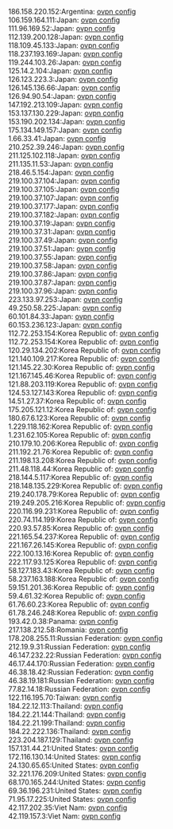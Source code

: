 186.158.220.152:Argentina: [ovpn config](vpn/186_158_220_152.ovpn)  
106.159.164.111:Japan: [ovpn config](vpn/106_159_164_111.ovpn)  
111.96.169.52:Japan: [ovpn config](vpn/111_96_169_52.ovpn)  
112.139.200.128:Japan: [ovpn config](vpn/112_139_200_128.ovpn)  
118.109.45.133:Japan: [ovpn config](vpn/118_109_45_133.ovpn)  
118.237.193.169:Japan: [ovpn config](vpn/118_237_193_169.ovpn)  
119.244.103.26:Japan: [ovpn config](vpn/119_244_103_26.ovpn)  
125.14.2.104:Japan: [ovpn config](vpn/125_14_2_104.ovpn)  
126.123.223.3:Japan: [ovpn config](vpn/126_123_223_3.ovpn)  
126.145.136.66:Japan: [ovpn config](vpn/126_145_136_66.ovpn)  
126.94.90.54:Japan: [ovpn config](vpn/126_94_90_54.ovpn)  
147.192.213.109:Japan: [ovpn config](vpn/147_192_213_109.ovpn)  
153.137.130.229:Japan: [ovpn config](vpn/153_137_130_229.ovpn)  
153.190.202.134:Japan: [ovpn config](vpn/153_190_202_134.ovpn)  
175.134.149.157:Japan: [ovpn config](vpn/175_134_149_157.ovpn)  
1.66.33.41:Japan: [ovpn config](vpn/1_66_33_41.ovpn)  
210.252.39.246:Japan: [ovpn config](vpn/210_252_39_246.ovpn)  
211.125.102.118:Japan: [ovpn config](vpn/211_125_102_118.ovpn)  
211.135.11.53:Japan: [ovpn config](vpn/211_135_11_53.ovpn)  
218.46.5.154:Japan: [ovpn config](vpn/218_46_5_154.ovpn)  
219.100.37.104:Japan: [ovpn config](vpn/219_100_37_104.ovpn)  
219.100.37.105:Japan: [ovpn config](vpn/219_100_37_105.ovpn)  
219.100.37.107:Japan: [ovpn config](vpn/219_100_37_107.ovpn)  
219.100.37.177:Japan: [ovpn config](vpn/219_100_37_177.ovpn)  
219.100.37.182:Japan: [ovpn config](vpn/219_100_37_182.ovpn)  
219.100.37.19:Japan: [ovpn config](vpn/219_100_37_19.ovpn)  
219.100.37.31:Japan: [ovpn config](vpn/219_100_37_31.ovpn)  
219.100.37.49:Japan: [ovpn config](vpn/219_100_37_49.ovpn)  
219.100.37.51:Japan: [ovpn config](vpn/219_100_37_51.ovpn)  
219.100.37.55:Japan: [ovpn config](vpn/219_100_37_55.ovpn)  
219.100.37.58:Japan: [ovpn config](vpn/219_100_37_58.ovpn)  
219.100.37.86:Japan: [ovpn config](vpn/219_100_37_86.ovpn)  
219.100.37.87:Japan: [ovpn config](vpn/219_100_37_87.ovpn)  
219.100.37.96:Japan: [ovpn config](vpn/219_100_37_96.ovpn)  
223.133.97.253:Japan: [ovpn config](vpn/223_133_97_253.ovpn)  
49.250.58.225:Japan: [ovpn config](vpn/49_250_58_225.ovpn)  
60.101.84.33:Japan: [ovpn config](vpn/60_101_84_33.ovpn)  
60.153.236.123:Japan: [ovpn config](vpn/60_153_236_123.ovpn)  
112.72.253.154:Korea Republic of: [ovpn config](vpn/112_72_253_154.ovpn)  
112.72.253.154:Korea Republic of: [ovpn config](vpn/112_72_253_154.ovpn)  
120.29.134.202:Korea Republic of: [ovpn config](vpn/120_29_134_202.ovpn)  
121.140.109.217:Korea Republic of: [ovpn config](vpn/121_140_109_217.ovpn)  
121.145.22.30:Korea Republic of: [ovpn config](vpn/121_145_22_30.ovpn)  
121.167.145.46:Korea Republic of: [ovpn config](vpn/121_167_145_46.ovpn)  
121.88.203.119:Korea Republic of: [ovpn config](vpn/121_88_203_119.ovpn)  
124.53.127.143:Korea Republic of: [ovpn config](vpn/124_53_127_143.ovpn)  
14.51.27.37:Korea Republic of: [ovpn config](vpn/14_51_27_37.ovpn)  
175.205.121.12:Korea Republic of: [ovpn config](vpn/175_205_121_12.ovpn)  
180.67.6.123:Korea Republic of: [ovpn config](vpn/180_67_6_123.ovpn)  
1.229.118.162:Korea Republic of: [ovpn config](vpn/1_229_118_162.ovpn)  
1.231.62.105:Korea Republic of: [ovpn config](vpn/1_231_62_105.ovpn)  
210.179.10.206:Korea Republic of: [ovpn config](vpn/210_179_10_206.ovpn)  
211.192.21.76:Korea Republic of: [ovpn config](vpn/211_192_21_76.ovpn)  
211.198.13.208:Korea Republic of: [ovpn config](vpn/211_198_13_208.ovpn)  
211.48.118.44:Korea Republic of: [ovpn config](vpn/211_48_118_44.ovpn)  
218.144.5.117:Korea Republic of: [ovpn config](vpn/218_144_5_117.ovpn)  
218.148.135.229:Korea Republic of: [ovpn config](vpn/218_148_135_229.ovpn)  
219.240.178.79:Korea Republic of: [ovpn config](vpn/219_240_178_79.ovpn)  
219.249.205.216:Korea Republic of: [ovpn config](vpn/219_249_205_216.ovpn)  
220.116.99.231:Korea Republic of: [ovpn config](vpn/220_116_99_231.ovpn)  
220.74.114.199:Korea Republic of: [ovpn config](vpn/220_74_114_199.ovpn)  
220.93.57.85:Korea Republic of: [ovpn config](vpn/220_93_57_85.ovpn)  
221.165.54.237:Korea Republic of: [ovpn config](vpn/221_165_54_237.ovpn)  
221.167.26.145:Korea Republic of: [ovpn config](vpn/221_167_26_145.ovpn)  
222.100.13.16:Korea Republic of: [ovpn config](vpn/222_100_13_16.ovpn)  
222.117.93.125:Korea Republic of: [ovpn config](vpn/222_117_93_125.ovpn)  
58.127.183.43:Korea Republic of: [ovpn config](vpn/58_127_183_43.ovpn)  
58.237.163.188:Korea Republic of: [ovpn config](vpn/58_237_163_188.ovpn)  
59.151.201.36:Korea Republic of: [ovpn config](vpn/59_151_201_36.ovpn)  
59.4.61.32:Korea Republic of: [ovpn config](vpn/59_4_61_32.ovpn)  
61.76.60.23:Korea Republic of: [ovpn config](vpn/61_76_60_23.ovpn)  
61.78.246.248:Korea Republic of: [ovpn config](vpn/61_78_246_248.ovpn)  
193.42.0.38:Panama: [ovpn config](vpn/193_42_0_38.ovpn)  
217.138.212.58:Romania: [ovpn config](vpn/217_138_212_58.ovpn)  
178.208.255.11:Russian Federation: [ovpn config](vpn/178_208_255_11.ovpn)  
212.19.9.31:Russian Federation: [ovpn config](vpn/212_19_9_31.ovpn)  
46.147.232.22:Russian Federation: [ovpn config](vpn/46_147_232_22.ovpn)  
46.17.44.170:Russian Federation: [ovpn config](vpn/46_17_44_170.ovpn)  
46.38.18.42:Russian Federation: [ovpn config](vpn/46_38_18_42.ovpn)  
46.38.19.181:Russian Federation: [ovpn config](vpn/46_38_19_181.ovpn)  
77.82.14.18:Russian Federation: [ovpn config](vpn/77_82_14_18.ovpn)  
122.116.195.70:Taiwan: [ovpn config](vpn/122_116_195_70.ovpn)  
184.22.12.113:Thailand: [ovpn config](vpn/184_22_12_113.ovpn)  
184.22.21.144:Thailand: [ovpn config](vpn/184_22_21_144.ovpn)  
184.22.21.199:Thailand: [ovpn config](vpn/184_22_21_199.ovpn)  
184.22.222.136:Thailand: [ovpn config](vpn/184_22_222_136.ovpn)  
223.204.187.129:Thailand: [ovpn config](vpn/223_204_187_129.ovpn)  
157.131.44.21:United States: [ovpn config](vpn/157_131_44_21.ovpn)  
172.116.130.14:United States: [ovpn config](vpn/172_116_130_14.ovpn)  
24.130.65.65:United States: [ovpn config](vpn/24_130_65_65.ovpn)  
32.221.176.209:United States: [ovpn config](vpn/32_221_176_209.ovpn)  
68.170.165.244:United States: [ovpn config](vpn/68_170_165_244.ovpn)  
69.36.196.231:United States: [ovpn config](vpn/69_36_196_231.ovpn)  
71.95.17.225:United States: [ovpn config](vpn/71_95_17_225.ovpn)  
42.117.202.35:Viet Nam: [ovpn config](vpn/42_117_202_35.ovpn)  
42.119.157.3:Viet Nam: [ovpn config](vpn/42_119_157_3.ovpn)  
